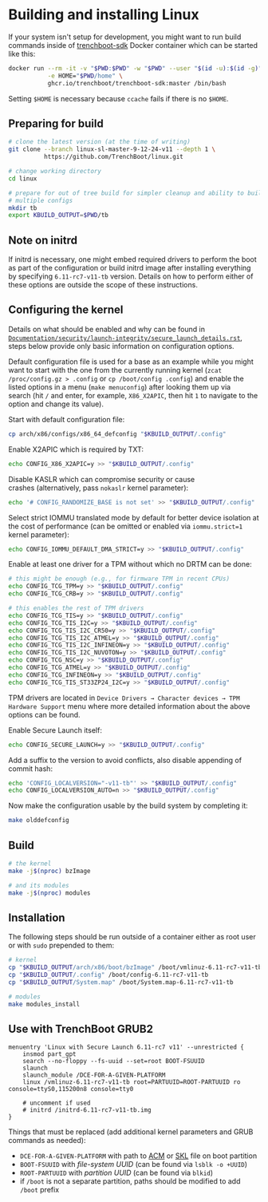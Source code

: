 # Building and installing Linux

If your system isn't setup for development, you might want to run build commands
inside of [trenchboot-sdk] Docker container which can be started like this:

```bash
docker run --rm -it -v "$PWD:$PWD" -w "$PWD" --user "$(id -u):$(id -g)" \
           -e HOME="$PWD/home" \
           ghcr.io/trenchboot/trenchboot-sdk:master /bin/bash
```

Setting `$HOME` is necessary because `ccache` fails if there is no `$HOME`.

[trenchboot-sdk]: https://github.com/TrenchBoot/trenchboot-sdk

## Preparing for build

```bash
# clone the latest version (at the time of writing)
git clone --branch linux-sl-master-9-12-24-v11 --depth 1 \
          https://github.com/TrenchBoot/linux.git

# change working directory
cd linux

# prepare for out of tree build for simpler cleanup and ability to build
# multiple configs
mkdir tb
export KBUILD_OUTPUT=$PWD/tb
```

## Note on initrd

If initrd is necessary, one might embed required drivers to perform the boot
as part of the configuration or build initrd image after installing everything
by specifying `6.11-rc7-v11-tb` version.  Details on how to perform either of
these options are outside the scope of these instructions.

## Configuring the kernel

Details on what should be enabled and why can be found in
[`Documentation/security/launch-integrity/secure_launch_details.rst`][secure_launch_details],
steps below provide only basic information on configuration options.

Default configuration file is used for a base as an example while you might
want to start with the one from the currently running kernel (`zcat
/proc/config.gz > .config` or `cp /boot/config .config`) and enable the listed
options in a menu (`make menuconfig`) after looking them up via search (hit `/`
and enter, for example, `X86_X2APIC`, then hit `1` to navigate to the option and
change its value).

Start with default configuration file:

```bash
cp arch/x86/configs/x86_64_defconfig "$KBUILD_OUTPUT/.config"
```

Enable X2APIC which is required by TXT:

```bash
echo CONFIG_X86_X2APIC=y >> "$KBUILD_OUTPUT/.config"
```

Disable KASLR which can compromise security or cause crashes (alternatively,
pass `nokaslr` kernel parameter):

```bash
echo '# CONFIG_RANDOMIZE_BASE is not set' >> "$KBUILD_OUTPUT/.config"
```

Select strict IOMMU translated mode by default for better device isolation at
the cost of performance (can be omitted or enabled via `iommu.strict=1` kernel
parameter):

```bash
echo CONFIG_IOMMU_DEFAULT_DMA_STRICT=y >> "$KBUILD_OUTPUT/.config"
```

Enable at least one driver for a TPM without which no DRTM can be done:

```bash
# this might be enough (e.g., for firmware TPM in recent CPUs)
echo CONFIG_TCG_TPM=y >> "$KBUILD_OUTPUT/.config"
echo CONFIG_TCG_CRB=y >> "$KBUILD_OUTPUT/.config"

# this enables the rest of TPM drivers
echo CONFIG_TCG_TIS=y >> "$KBUILD_OUTPUT/.config"
echo CONFIG_TCG_TIS_I2C=y >> "$KBUILD_OUTPUT/.config"
echo CONFIG_TCG_TIS_I2C_CR50=y >> "$KBUILD_OUTPUT/.config"
echo CONFIG_TCG_TIS_I2C_ATMEL=y >> "$KBUILD_OUTPUT/.config"
echo CONFIG_TCG_TIS_I2C_INFINEON=y >> "$KBUILD_OUTPUT/.config"
echo CONFIG_TCG_TIS_I2C_NUVOTON=y >> "$KBUILD_OUTPUT/.config"
echo CONFIG_TCG_NSC=y >> "$KBUILD_OUTPUT/.config"
echo CONFIG_TCG_ATMEL=y >> "$KBUILD_OUTPUT/.config"
echo CONFIG_TCG_INFINEON=y >> "$KBUILD_OUTPUT/.config"
echo CONFIG_TCG_TIS_ST33ZP24_I2C=y >> "$KBUILD_OUTPUT/.config"
```

TPM drivers are located in
`Device Drivers → Character devices → TPM Hardware Support` menu where more
detailed information about the above options can be found.

Enable Secure Launch itself:

```bash
echo CONFIG_SECURE_LAUNCH=y >> "$KBUILD_OUTPUT/.config"
```

Add a suffix to the version to avoid conflicts, also disable appending of commit
hash:

```bash
echo 'CONFIG_LOCALVERSION="-v11-tb"' >> "$KBUILD_OUTPUT/.config"
echo CONFIG_LOCALVERSION_AUTO=n >> "$KBUILD_OUTPUT/.config"
```

Now make the configuration usable by the build system by completing it:

```bash
make olddefconfig
```

[secure_launch_details]: https://github.com/TrenchBoot/linux/blob/linux-sl-master-9-12-24-v11/Documentation/security/launch-integrity/secure_launch_details.rst

## Build

```bash
# the kernel
make -j$(nproc) bzImage

# and its modules
make -j$(nproc) modules
```

## Installation

The following steps should be run outside of a container either as root user or
with `sudo` prepended to them:

```bash
# kernel
cp "$KBUILD_OUTPUT/arch/x86/boot/bzImage" /boot/vmlinuz-6.11-rc7-v11-tb
cp "$KBUILD_OUTPUT/.config" /boot/config-6.11-rc7-v11-tb
cp "$KBUILD_OUTPUT/System.map" /boot/System.map-6.11-rc7-v11-tb

# modules
make modules_install
```

## Use with TrenchBoot GRUB2

```grub
menuentry 'Linux with Secure Launch 6.11-rc7 v11' --unrestricted {
    insmod part_gpt
    search --no-floppy --fs-uuid --set=root BOOT-FSUUID
    slaunch
    slaunch_module /DCE-FOR-A-GIVEN-PLATFORM
    linux /vmlinuz-6.11-rc7-v11-tb root=PARTUUID=ROOT-PARTUUID ro console=ttyS0,115200n8 console=tty0

    # uncomment if used
    # initrd /initrd-6.11-rc7-v11-tb.img
}
```

Things that must be replaced (add additional kernel parameters and GRUB
commands as needed):

- `DCE-FOR-A-GIVEN-PLATFORM` with path to [ACM] or [SKL] file on boot partition
- `BOOT-FSUUID` with _file-system UUID_ (can be found via `lsblk -o +UUID`)
- `ROOT-PARTUUID` with _partition UUID_ (can be found via `blkid`)
- if `/boot` is not a separate partition, paths should be modified to add
  `/boot` prefix

[ACM]: ../theory/Glossary.md#authenticated-code-module-acm
[SKL]: ../blueprints/AMD_Secure_Kernel_Loader.md
